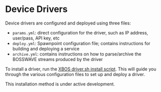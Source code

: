 # Device Drivers

Device drivers are configured and deployed using three files:

- `params.yml`: direct configuration for the driver, such as IP address, user/pass, API key, etc
- `deploy.yml`: Spawnpoint configuration file; contains instructions for building and deploying a service
- `archive.yml`: contains instructions on how to parse/archive the BOSSWAVE streams produced by the driver

To install a driver, run the [XBOS driver.sh install script](https://raw.githubusercontent.com/SoftwareDefinedBuildings/XBOS/master/commissioning/drivers.sh). This will guide you through the various configuration files to set up and deploy a driver.

This installation method is under active development.
